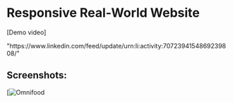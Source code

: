 # Responsive Real-World Website
<p>[Demo video]</p> "https://www.linkedin.com/feed/update/urn:li:activity:7072394154869239808/"

## Screenshots:


[![Omnifood](https://github.com/Ayman-Sedik/Omnifood-Project/assets/87248906/dac5bbca-e629-4066-8e43-37be926f1857)
